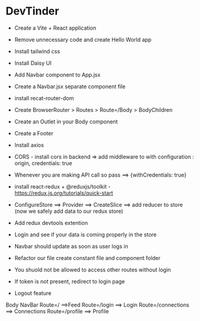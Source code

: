 # DevTinder

- Create a Vite + React application
- Remove unnecessary code and create Hello World app
- Install tailwind css
- Install Daisy UI
- Add Navbar component to App.jsx
- Create a Navbar.jsx separate component file
- install recat-router-dom
- Create BrowserRouter > Routes > Route=/Body > BodyChildren
- Create an Outlet in your Body component
- Create a Footer

- Install axios
- CORS - install cors in backend => add middleware to with configuration : origin, credentials: true
- Whenever you are making API call so pass ==> {withCredentials: true}
- install react-redux + @reduxjs/toolkit - https://redux.js.org/tutorials/quick-start
- ConfigureStore ==> Provider ==> CreateSlice ==> add reducer to store (now we safely add data to our redux store)
- Add redux devtools extention 
- Login and see if your data is coming properly in the store
- Navbar should update as soon as user logs in 
- Refactor our file create constant file and component folder
- You shuold not be allowed to access other routes without login
- If token is not present, redirect to login page 
- Logout feature

Body
    NavBar
    Route=/ ==>Feed
    Route=/login  ==> Login
    Route=/connections ==> Connections
    Route=/profile ==> Profile